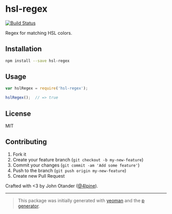 # hsl-regex

[![Build Status](https://secure.travis-ci.org/johnotander/hsl-regex.png?branch=master)](https://travis-ci.org/johnotander/hsl-regex)

Regex for matching HSL colors.

## Installation

```bash
npm install --save hsl-regex
```

## Usage

```javascript
var hslRegex = require('hsl-regex');

hslRegex();  // => true
```

## License

MIT

## Contributing

1. Fork it
2. Create your feature branch (`git checkout -b my-new-feature`)
3. Commit your changes (`git commit -am 'Add some feature'`)
4. Push to the branch (`git push origin my-new-feature`)
5. Create new Pull Request

Crafted with <3 by John Otander ([@4lpine](https://twitter.com/4lpine)).

***

> This package was initially generated with [yeoman](http://yeoman.io) and the [p generator](https://github.com/johnotander/generator-p.git).
